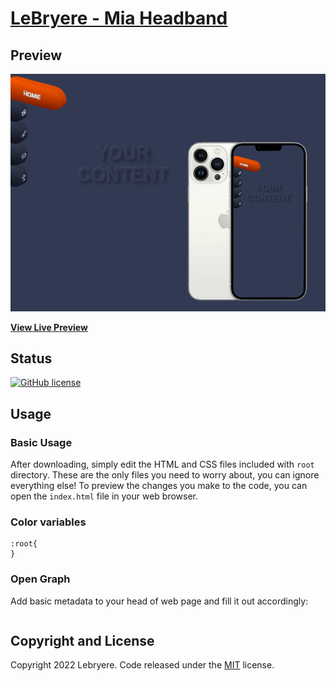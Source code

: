 # [LeBryere - Mia Headband](https://lebryere.github.io/headband.github.io/)

## Preview

[![Resume Preview](https://raw.githubusercontent.com/LeBryere/3D-menu/master/preview.png)](https://lebryere.github.io/headband.github.io/)

**[View Live Preview](https://lebryere.github.io/headband.github.io/)**

## Status

[![GitHub license](https://img.shields.io/badge/license-MIT-green?&style=plastic)](https://raw.githubusercontent.com/LeBryere/headband/master/LICENSE)

## Usage

### Basic Usage

After downloading, simply edit the HTML and CSS files included with `root` directory. These are the only files you need to worry about, you can ignore everything else! To preview the changes you make to the code, you can open the `index.html` file in your web browser.

### Color variables
```
:root{
}
```

### Open Graph

Add basic metadata to your head of web page and fill it out accordingly:
```

```
 
## Copyright and License

Copyright 2022 Lebryere. Code released under the [MIT](https://raw.githubusercontent.com/LeBryere/headband/master/LICENSE) license.
